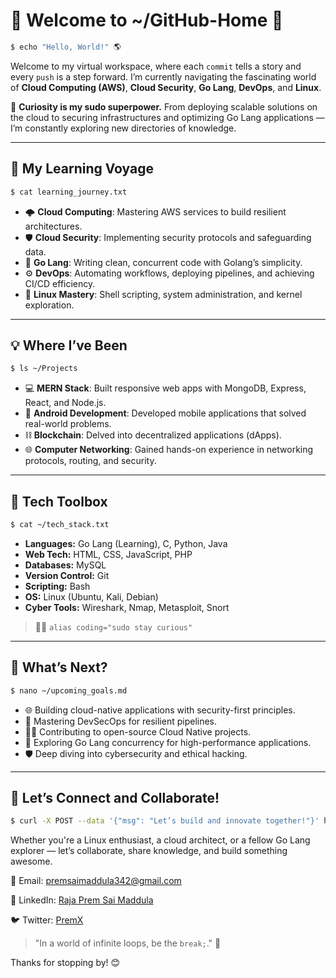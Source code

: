 # 🐧 **Welcome to ~/GitHub-Home** 🚀

```bash
$ echo "Hello, World!" 🌎
```

Welcome to my virtual workspace, where each `commit` tells a story and every `push` is a step forward. I’m currently navigating the fascinating world of **Cloud Computing (AWS)**, **Cloud Security**, **Go Lang**, **DevOps**, and **Linux**.

🔎 **Curiosity is my sudo superpower.** From deploying scalable solutions on the cloud to securing infrastructures and optimizing Go Lang applications — I’m constantly exploring new directories of knowledge.

---

## 🌱 **My Learning Voyage**
```bash
$ cat learning_journey.txt
```
- 🌩️ **Cloud Computing**: Mastering AWS services to build resilient architectures.
- 🛡️ **Cloud Security**: Implementing security protocols and safeguarding data.
- 🦫 **Go Lang**: Writing clean, concurrent code with Golang’s simplicity.
- ⚙️ **DevOps**: Automating workflows, deploying pipelines, and achieving CI/CD efficiency.
- 🐧 **Linux Mastery**: Shell scripting, system administration, and kernel exploration.

---

## 💡 **Where I’ve Been**
```bash
$ ls ~/Projects
```
- 💻 **MERN Stack**: Built responsive web apps with MongoDB, Express, React, and Node.js.
- 📱 **Android Development**: Developed mobile applications that solved real-world problems.
- ⛓️ **Blockchain**: Delved into decentralized applications (dApps).
- 🌐 **Computer Networking**: Gained hands-on experience in networking protocols, routing, and security.

---

## 🧰 **Tech Toolbox**
```bash
$ cat ~/tech_stack.txt
```
- **Languages:** Go Lang (Learning), C, Python, Java
- **Web Tech:** HTML, CSS, JavaScript, PHP
- **Databases:** MySQL
- **Version Control:** Git
- **Scripting:** Bash
- **OS:** Linux (Ubuntu, Kali, Debian)
- **Cyber Tools:** Wireshark, Nmap, Metasploit, Snort

> 🧑‍💻 `alias coding="sudo stay curious"`

---

## 🌿 **What’s Next?**
```bash
$ nano ~/upcoming_goals.md
```
- 🌐 Building cloud-native applications with security-first principles.
- 🔎 Mastering DevSecOps for resilient pipelines.
- 🧑‍💻 Contributing to open-source Cloud Native projects.
- 🚀 Exploring Go Lang concurrency for high-performance applications.
- 🛡️ Deep diving into cybersecurity and ethical hacking.

---

## 🤝 **Let’s Connect and Collaborate!**
```bash
$ curl -X POST --data '{"msg": "Let’s build and innovate together!"}' https://github.com/contact-me
```
Whether you're a Linux enthusiast, a cloud architect, or a fellow Go Lang explorer — let’s collaborate, share knowledge, and build something awesome.

📧 Email: premsaimaddula342@gmail.com

🔗 LinkedIn: [Raja Prem Sai Maddula](https://www.linkedin.com/in/rajapremsai/)

🐦 Twitter: [PremX](https://x.com/PremSai_mr1cool)


> "In a world of infinite loops, be the `break;`." 🐧

Thanks for stopping by! 😊

